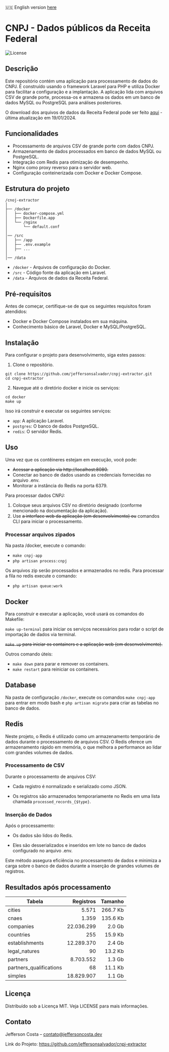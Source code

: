 🇺🇸 English version [here](README.en.md)

# CNPJ - Dados públicos da Receita Federal

![License](https://img.shields.io/badge/license-MIT-blue.svg)

## Descrição

Este repositório contém uma aplicação para processamento de dados do CNPJ. É construído usando o framework Laravel para PHP e utiliza Docker para facilitar a configuração e a implantação. A aplicação lida com arquivos CSV de grande porte, processa-os e armazena os dados em um banco de dados MySQL ou PostgreSQL para análises posteriores.

O download dos arquivos de dados da Receita Federal pode ser feito [aqui](https://dados.gov.br/dados/conjuntos-dados/cadastro-nacional-da-pessoa-juridica---cnpj) - 
última atualização em 19/01/2024.

## Funcionalidades
- Processamento de arquivos CSV de grande porte com dados CNPJ.
- Armazenamento de dados processados em banco de dados MySQL ou PostgreSQL.
- Integração com Redis para otimização de desempenho.
- Nginx como proxy reverso para o servidor web.
- Configuração conteinerizada com Docker e Docker Compose.

## Estrutura do projeto

```
/cnoj-extractor
│
├── /docker
│   ├── docker-compose.yml
│   ├── Dockerfile.app
│   └── /nginx
│       └── default.conf
│
│── /src
│   ├── /app
│   ├── .env.example
│   ├── ...
│
│── /data
```

- `/docker` - Arquivos de configuração do Docker.
- `/src` - Código fonte da aplicação em Laravel.
- `/data` - Arquivos de dados da Receita Federal.

## Pré-requisitos
Antes de começar, certifique-se de que os seguintes requisitos foram atendidos:

- Docker e Docker Compose instalados em sua máquina.
- Conhecimento básico de Laravel, Docker e MySQL/PostgreSQL.
  
## Instalação
Para configurar o projeto para desenvolvimento, siga estes passos:

1. Clone o repositório.
```
git clone https://github.com/jeffersonsalvador/cnpj-extractor.git
cd cnpj-extractor
```

2. Navegue até o diretório docker e inicie os serviços:
```
cd docker
make up
```

Isso irá construir e executar os seguintes serviços:

- `app`: A aplicação Laravel.
- `postgres`: O banco de dados PostgreSQL.
- `redis`: O servidor Redis.

## Uso
Uma vez que os contêineres estejam em execução, você pode:

- <strike>Acessar a aplicação via http://localhost:8080.</strike>
- Conectar ao banco de dados usando as credenciais fornecidas no arquivo .env.
- Monitorar a instância do Redis na porta 6379.

Para processar dados CNPJ:

1. Coloque seus arquivos CSV no diretório designado (conforme mencionado na documentação da aplicação).
2. Use <strike>a interface web da aplicação (em desenvolvimento) ou</strike> comandos CLI para iniciar o processamento.

### Processar arquivos zipados

Na pasta /docker, execute o comando:

- `make cnpj-app`
- `php artisan process:cnpj`

Os arquivos zip serão processados e armazenados no redis. 
Para processar a fila no redis execute o comando:

- `php artisan queue:work`

## Docker

Para construir e executar a aplicação, você usará os comandos do Makefile:

`make up-terminal` para iniciar os serviços necessários para rodar o script de importação de dados via terminal.

<strike>`make up` para iniciar os containers e a aplicação web (em desenvolvimento).</strike>

Outros comando úteis:

- `make down` para parar e remover os containers.
- `make restart` para reiniciar os containers.

## Database

Na pasta de configuração `/docker`, execute os comandos `make cnpj-app` para entrar em modo bash e `php artisan migrate` para criar as tabelas no banco de dados.

## Redis

Neste projeto, o Redis é utilizado como um armazenamento temporário de dados durante o processamento de arquivos CSV. O Redis oferece um armazenamento rápido em memória, o que melhora a performance ao lidar com grandes volumes de dados.

### Processamento de CSV

Durante o processamento de arquivos CSV:

- Cada registro é normalizado e serializado como JSON.

- Os registros são armazenados temporariamente no Redis em uma lista chamada `processed_records_{$type}`.

### Inserção de Dados

Após o processamento:

- Os dados são lidos do Redis.

- Eles são desserializados e inseridos em lote no banco de dados configurado no arquivo .env.

Este método assegura eficiência no processamento de dados e minimiza a carga sobre o banco de dados durante a inserção de grandes volumes de registros.

## Resultados após processamento

| Tabela         |  Registros |  Tamanho |
|----------------|-----------:|---------:|
| cities         |      5.571 | 266.7 Kb |
| cnaes          |      1.359 | 135.6 Kb |
| companies      | 22.036.299 |   2.0 Gb |
| countries      |        255 |  15.9 Kb |
| establishments | 12.289.370 |   2.4 Gb |
| legal_natures  |         90 |  13.2 Kb |
| partners       |  8.703.552 |   1.3 Gb |
| partners_qualifications |         68 |  11.1 Kb |
| simples | 18.829.907 |   1.1 Gb |

## Licença
Distribuído sob a Licença MIT. Veja LICENSE para mais informações.

## Contato
Jefferson Costa – contato@jeffersoncosta.dev

Link do Projeto: https://github.com/jeffersonsalvador/cnpj-extractor